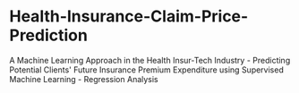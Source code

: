 # Health-Insurance-Claim-Price-Prediction
A Machine Learning Approach in the Health Insur-Tech Industry - Predicting Potential Clients' Future Insurance Premium Expenditure using Supervised Machine Learning - Regression Analysis
